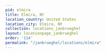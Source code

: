 ```yaml
---
pid: elmira
title: Elmira, NY
location_country: United States
location_city: Elmira, NY
collection: locations_janbrueghel
layout: locationpage_janbrueghel
order: '114'
permalink: "/janbrueghel/locations/elmira"
---
```


